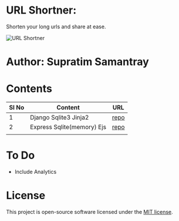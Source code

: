 
  

# URL Shortner:

Shorten your long urls and share at ease.

  ![URL Shortner](https://super-sam.github.io/url-shortner/images/url-shortner-demo.gif)

# Author: Supratim Samantray

  

# Contents

|Sl No| Content | URL |
|--|--|--|
| 1 | Django Sqlite3 Jinja2 | [repo](https://github.com/super-sam/url-shortner/tree/master/django-sqllite3) |
| 2| Express Sqlite(memory) Ejs| [repo](https://github.com/super-sam/url-shortner/tree/master/express-sqlite3-sequelize)|
| | | |
  

# To Do

- Include Analytics

  

# License

  

This project is open-source software licensed under the [MIT license](https://opensource.org/licenses/MIT).
